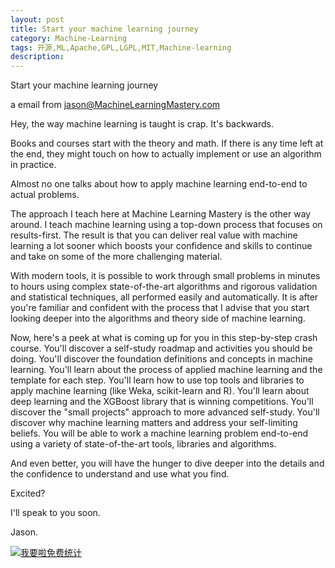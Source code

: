 ```yaml
---
layout: post
title: Start your machine learning journey
category: Machine-Learning
tags: 开源,ML,Apache,GPL,LGPL,MIT,Machine-learning
description: 
---
```


Start your machine learning journey

a email from jason@MachineLearningMastery.com

Hey, the way machine learning is taught is crap. It's backwards. 

Books and courses start with the theory and math. If there is any time left at the end, they might touch on how to actually implement or use an algorithm in practice.

Almost no one talks about how to apply machine learning end-to-end to actual problems.

The approach I teach here at Machine Learning Mastery is the other way around. I teach machine learning using a top-down process that focuses on results-first. The result is that you can deliver real value with machine learning a lot sooner which boosts your confidence and skills to continue and take on some of the more challenging material.

With modern tools, it is possible to work through small problems in minutes to hours using complex state-of-the-art algorithms and rigorous validation and statistical techniques, all performed easily and automatically. It is after you're familiar and confident with the process that I advise that you start looking deeper into the algorithms and theory side of machine learning. 

Now, here's a peek at what is coming up for you in this step-by-step crash course.
You'll discover a self-study roadmap and activities you should be doing.
You'll discover the foundation definitions and concepts in machine learning.
You'll learn about the process of applied machine learning and the template for each step.
You'll learn how to use top tools and libraries to apply machine learning (like Weka, scikit-learn and R).
You'll learn about deep learning and the XGBoost library that is winning competitions.
You'll discover the "small projects" approach to more advanced self-study.
You'll discover why machine learning matters and address your self-limiting beliefs.
You will be able to work a machine learning problem end-to-end using a variety of state-of-the-art tools, libraries and algorithms. 

And even better, you will have the hunger to dive deeper into the details and the confidence to understand and use what you find.

Excited?

I'll speak to you soon.

Jason.

<script language="javascript" type="text/javascript" src="//js.users.51.la/19176892.js"></script>
<noscript><a href="//www.51.la/?19176892" target="_blank"><img alt="&#x6211;&#x8981;&#x5566;&#x514D;&#x8D39;&#x7EDF;&#x8BA1;" src="//img.users.51.la/19176892.asp" style="border:none" /></a></noscript>


